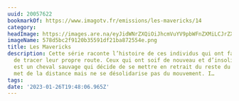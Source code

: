 ```yaml
---
uuid: 20057622
bookmarkOf: https://www.imagotv.fr/emissions/les-mavericks/14
category:
headImage: https://images.are.na/eyJidWNrZXQiOiJhcmVuYV9pbWFnZXMiLCJrZXkiOiIyMDA1NzYyMi9vcmlnaW5hbF81NzhkNWJjMmY5MTIwYjM1NTkxZGYyMWJhODcyNTU0ZS5wbmciLCJlZGl0cyI6eyJyZXNpemUiOnsid2lkdGgiOjEyMDAsImhlaWdodCI6MTIwMCwiZml0IjoiaW5zaWRlIiwid2l0aG91dEVubGFyZ2VtZW50Ijp0cnVlfSwid2VicCI6eyJxdWFsaXR5Ijo5MH0sImpwZWciOnsicXVhbGl0eSI6OTB9LCJyb3RhdGUiOm51bGx9fQ==?bc=0
imageName: 578d5bc2f9120b35591df21ba872554e.png
title: Les Mavericks
description: Cette série raconte l’histoire de ces individus qui ont fait le choix
  de tracer leur propre route. Ceux qui ont soif de nouveau et d’insolite. Le Maverick
  est un cheval sauvage qui décide de se mettre en retrait du reste du troupeau. Il
  met de la distance mais ne se désolidarise pas du mouvement. I…
tags:
date: '2023-01-26T19:48:06.965Z'
---
```

